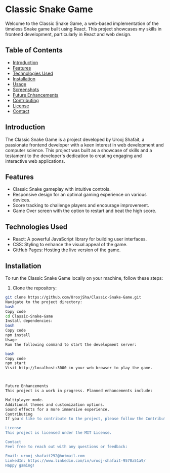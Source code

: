 # Classic Snake Game

Welcome to the Classic Snake Game, a web-based implementation of the timeless Snake game built using React. This project showcases my skills in frontend development, particularly in React and web design.

## Table of Contents

- [Introduction](#introduction)
- [Features](#features)
- [Technologies Used](#technologies-used)
- [Installation](#installation)
- [Usage](#usage)
- [Screenshots](#screenshots)
- [Future Enhancements](#future-enhancements)
- [Contributing](#contributing)
- [License](#license)
- [Contact](#contact)

## Introduction

The Classic Snake Game is a project developed by Urooj Shafait, a passionate frontend developer with a keen interest in web development and computer science. This project was built as a showcase of skills and a testament to the developer's dedication to creating engaging and interactive web applications.

## Features

- Classic Snake gameplay with intuitive controls.
- Responsive design for an optimal gaming experience on various devices.
- Score tracking to challenge players and encourage improvement.
- Game Over screen with the option to restart and beat the high score.

## Technologies Used

- React: A powerful JavaScript library for building user interfaces.
- CSS: Styling to enhance the visual appeal of the game.
- GitHub Pages: Hosting the live version of the game.

## Installation

To run the Classic Snake Game locally on your machine, follow these steps:

1. Clone the repository:

```bash
git clone https://github.com/UroojSha/Classic-Snake-Game.git
Navigate to the project directory:
bash
Copy code
cd Classic-Snake-Game
Install dependencies:
bash
Copy code
npm install
Usage
Run the following command to start the development server:

bash
Copy code
npm start
Visit http://localhost:3000 in your web browser to play the game.



Future Enhancements
This project is a work in progress. Planned enhancements include:

Multiplayer mode.
Additional themes and customization options.
Sound effects for a more immersive experience.
Contributing
If you'd like to contribute to the project, please follow the Contributing Guidelines.

License
This project is licensed under the MIT License.

Contact
Feel free to reach out with any questions or feedback:

Email: urooj_shafait292@hotmail.com
LinkedIn: https://www.linkedin.com/in/urooj-shafait-9570a51a9/
Happy gaming!




